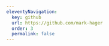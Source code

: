 ```yaml
---
eleventyNavigation:
  key: github
  url: https://github.com/mark-hager
  order: 3
  permalink: false
---
```

